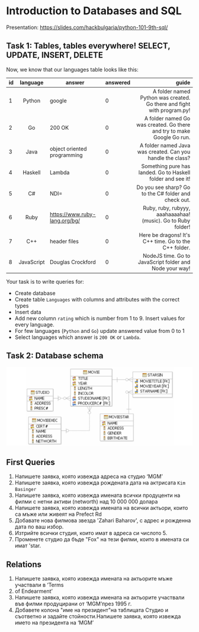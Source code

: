 # Introduction to Databases and SQL

Presentation: https://slides.com/hackbulgaria/python-101-9th-sql/

## Task 1: Tables, tables everywhere! SELECT, UPDATE, INSERT, DELETE

Now, we know that our languages table looks like this:

| id      | language  | answer  | answered | guide |
| ------------- |:-------------:| --- | --- |-----:|
1|Python|google|0|A folder named Python was created. Go there and fight with program.py!
2|Go|200 OK|0|A folder named Go was created. Go there and try to make Google Go run.
3|Java|object oriented programming|0|A folder named Java was created. Can you handle the class?
4|Haskell|Lambda|0|Something pure has landed. Go to Haskell folder and see it!
5|C#|NDI=|0|Do you see sharp? Go to the C# folder and check out.
6|Ruby|https://www.ruby-lang.org/bg/|0|Ruby, ruby, rubyyy, aaahaaaahaa! (music). Go to Ruby folder!
7|C++|header files|0|Here be dragons! It's C++ time. Go to the C++ folder.
8|JavaScript|Douglas Crockford|0|NodeJS time. Go to JavaScript folder and Node your way!

Your task is to write queries for:

* Create database
* Create table `Languages` with columns and attributes with the correct types
* Insert data
* Add new column `rating` which is number from 1 to 9. Insert values for every language.
* For few languages (`Python` and `Go`) update answered value from 0 to 1
* Select languages which answer is `200 OK` or `Lambda`.

## Task 2: Database schema
![Schema](movies_schema.png)

## First Queries
1. Напишете заявка, която извежда адреса на студио ‘MGM’
2. Напишете заявка, която извежда рождената дата на актрисата `Kim Basinger`
3. Напишете заявка, която извежда имената всички продуценти на филми с
нетни активи (networth) над 10 000 000 долара
4. Напишете заявка, която извежда имената на всички актьори, които са
мъже или живеят на Prefect Rd
5. Добавате нова филмова звезда 'Zahari Baharov', с адрес и рожденна дата по ваш избор.
6. Изтрийте всички студия, които имат в адреса си числото 5.
7. Променете студио да бъде "Fox" на тези филми, които в имената си имат 'star.


## Relations

1. Напишете заявка, която извежда имената на актьорите мъже участвали в ‘Terms
2. of Endearment’
3. Напишете заявка, която извежда имената на актьорите участвали във филми
продуцирани от ‘MGM’през 1995 г.
4. Добавете колона "име на президент"на таблицата Студио и съответно и задайте стойности.Напишете заявка, която извежда името на президента на ‘MGM’

